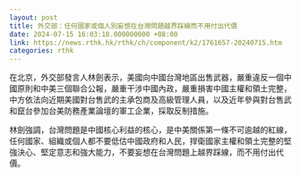 ```yaml
---
layout: post
title: 外交部：任何國家或個人別妄想在台灣問題越界踩線而不用付出代價
date: 2024-07-15 16:03:18.000000000 +08:00
link: https://news.rthk.hk/rthk/ch/component/k2/1761657-20240715.htm
categories: rthk
---
```


在北京，外交部發言人林劍表示，美國向中國台灣地區出售武器，嚴重違反一個中國原則和中美三個聯合公報，嚴重干涉中國內政，嚴重損害中國主權和領土完整，中方依法向近期美國對台售武的主承包商及高級管理人員，以及近年參與對台售武和竄台參加台美防務產業論壇的軍工企業，採取反制措施。

林劍強調，台灣問題是中國核心利益的核心，是中美關係第一條不可逾越的紅線，任何國家、組織或個人都不要低估中國政府和人民，捍衛國家主權和領土完整的堅強決心、堅定意志和強大能力，不要妄想在台灣問題上越界踩線，而不用付出代價。
